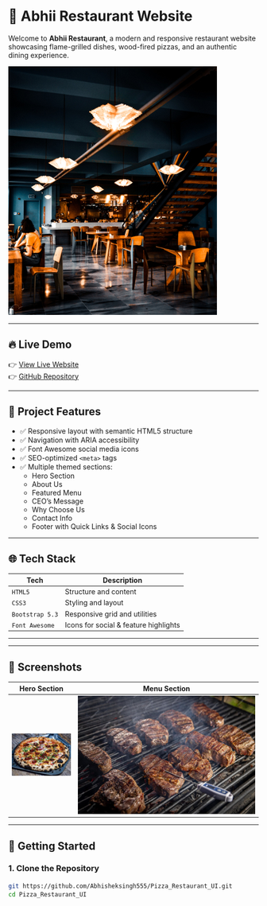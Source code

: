 # 🍕 Abhii Restaurant Website

Welcome to **Abhii Restaurant**, a modern and responsive restaurant website showcasing flame-grilled dishes, wood-fired pizzas, and an authentic dining experience.

![Abhii Restaurant Banner](assets/main-background.jpg)

---

## 🔥 Live Demo

👉 [View Live Website](https://your-live-link-here.com)  
👉 [GitHub Repository](https://github.com/Abhisheksingh555/Pizza_Restaurant_UI)

---

## 📌 Project Features

- ✅ Responsive layout with semantic HTML5 structure
- ✅ Navigation with ARIA accessibility
- ✅ Font Awesome social media icons
- ✅ SEO-optimized `<meta>` tags
- ✅ Multiple themed sections:
  - Hero Section
  - About Us
  - Featured Menu
  - CEO’s Message
  - Why Choose Us
  - Contact Info
  - Footer with Quick Links & Social Icons

---

## 🌐 Tech Stack

| Tech            | Description                            |
|-----------------|----------------------------------------|
| `HTML5`         | Structure and content                  |
| `CSS3`          | Styling and layout                     |
| `Bootstrap 5.3` | Responsive grid and utilities          |
| `Font Awesome`  | Icons for social & feature highlights  |

---


---

## 📸 Screenshots

| Hero Section | Menu Section |
|--------------|--------------|
| ![hero](assets/menu-1.jpg) | ![menu](assets/menu-4.jpg) |

---

## 🚀 Getting Started

### 1. Clone the Repository

```bash
git https://github.com/Abhisheksingh555/Pizza_Restaurant_UI.git
cd Pizza_Restaurant_UI


